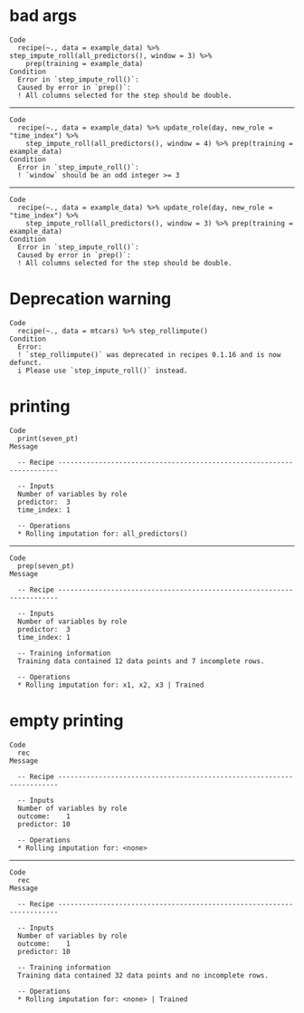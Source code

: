 # bad args

    Code
      recipe(~., data = example_data) %>% step_impute_roll(all_predictors(), window = 3) %>%
        prep(training = example_data)
    Condition
      Error in `step_impute_roll()`:
      Caused by error in `prep()`:
      ! All columns selected for the step should be double.

---

    Code
      recipe(~., data = example_data) %>% update_role(day, new_role = "time_index") %>%
        step_impute_roll(all_predictors(), window = 4) %>% prep(training = example_data)
    Condition
      Error in `step_impute_roll()`:
      ! `window` should be an odd integer >= 3

---

    Code
      recipe(~., data = example_data) %>% update_role(day, new_role = "time_index") %>%
        step_impute_roll(all_predictors(), window = 3) %>% prep(training = example_data)
    Condition
      Error in `step_impute_roll()`:
      Caused by error in `prep()`:
      ! All columns selected for the step should be double.

# Deprecation warning

    Code
      recipe(~., data = mtcars) %>% step_rollimpute()
    Condition
      Error:
      ! `step_rollimpute()` was deprecated in recipes 0.1.16 and is now defunct.
      i Please use `step_impute_roll()` instead.

# printing

    Code
      print(seven_pt)
    Message
      
      -- Recipe ----------------------------------------------------------------------
      
      -- Inputs 
      Number of variables by role
      predictor:  3
      time_index: 1
      
      -- Operations 
      * Rolling imputation for: all_predictors()

---

    Code
      prep(seven_pt)
    Message
      
      -- Recipe ----------------------------------------------------------------------
      
      -- Inputs 
      Number of variables by role
      predictor:  3
      time_index: 1
      
      -- Training information 
      Training data contained 12 data points and 7 incomplete rows.
      
      -- Operations 
      * Rolling imputation for: x1, x2, x3 | Trained

# empty printing

    Code
      rec
    Message
      
      -- Recipe ----------------------------------------------------------------------
      
      -- Inputs 
      Number of variables by role
      outcome:    1
      predictor: 10
      
      -- Operations 
      * Rolling imputation for: <none>

---

    Code
      rec
    Message
      
      -- Recipe ----------------------------------------------------------------------
      
      -- Inputs 
      Number of variables by role
      outcome:    1
      predictor: 10
      
      -- Training information 
      Training data contained 32 data points and no incomplete rows.
      
      -- Operations 
      * Rolling imputation for: <none> | Trained


